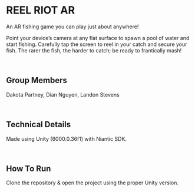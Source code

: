 # REEL RIOT AR

An AR fishing game you can play just about anywhere!

Point your device’s camera at any flat surface to spawn a pool of water and start fishing. Carefully tap the screen to reel in your catch and secure your fish. The rarer the fish, the harder to catch; be ready to frantically mash!

&nbsp;
## Group Members
Dakota Partney, Dian Nguyen, Landon Stevens

&nbsp;
## Technical Details
Made using Unity (6000.0.36f1) with Niantic SDK. 

&nbsp;
## How To Run
Clone the repository & open the project using the proper Unity version.
